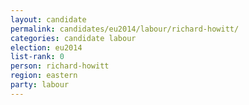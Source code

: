 ```yaml
---
layout: candidate
permalink: candidates/eu2014/labour/richard-howitt/
categories: candidate labour
election: eu2014
list-rank: 0
person: richard-howitt
region: eastern
party: labour
---
```

